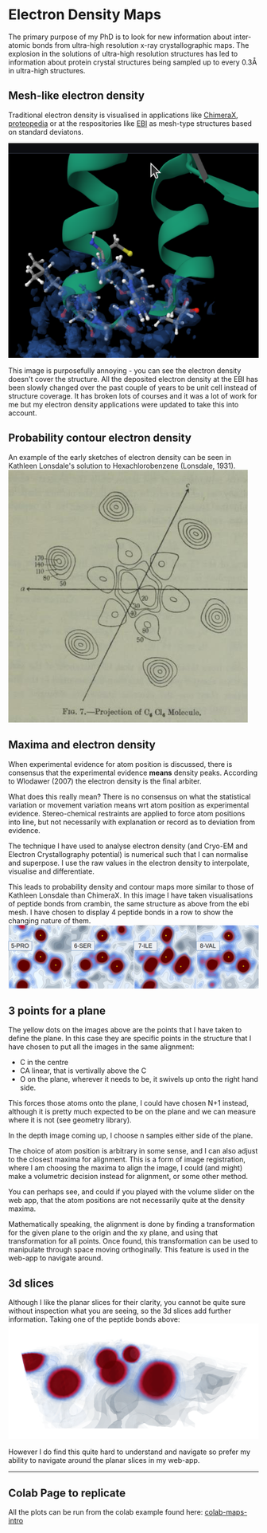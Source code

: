 # Electron Density Maps

The primary purpose of my PhD is to look for new information about inter-atomic bonds from ultra-high resolution x-ray crystallographic maps. The explosion in the solutions of ultra-high resolution structures has led to information about protein crystal structures being sampled up to every 0.3Å in ultra-high structures.  

## Mesh-like electron density
Traditional electron density is visualised in applications like [ChimeraX](https://www.cgl.ucsf.edu/chimerax/), [proteopedia](http://www.bioinformatics.org/molvis/edm/) or at the respositories like [EBI](https://www.ebi.ac.uk/pdbe/entry/pdb/1ejg/index) as mesh-type structures based on standard deviatons.

![alt text](imgs/ebi-ed.png)  

This image is purposefully annoying - you can see the electron density doesn't cover the structure. 
All the deposited electron density at the EBI has been slowly changed over the past couple of years to be 
unit cell instead of structure coverage. It has broken lots of courses and it was a lot of work for me 
but my electron density applications were updated to take this into account.

## Probability contour electron density
An example of the early sketches of electron density can be seen in Kathleen Lonsdale's solution to 
Hexachlorobenzene (Lonsdale, 1931).  
![alt text](imgs/kathleen.png)

## Maxima and electron density
When experimental evidence for atom position is discussed, there is consensus that the 
experimental evidence **means** density peaks. According to Wlodawer (2007) the electron density is the final arbiter.  

What does this really mean? There is no consensus on what the statistical variation or movement variation 
means wrt atom position as experimental evidence. Stereo-chemical restraints are applied to force 
atom positions into line, but not necessarily with explanation or record as to deviation from evidence.  

The technique I have used to analyse electron density (and Cryo-EM and Electron Crystallography potential) 
is numerical such that I can normalise and superpose. I use the raw values in the electron density to interpolate, 
visualise and differentiate.

This leads to probability density and contour maps more similar to those of Kathleen Lonsdale than ChimeraX. 
In this image I have taken visualisations of peptide bonds from crambin, the same structure as above from the ebi mesh. 
I have chosen to display 4 peptide bonds in a row to show the changing nature of them.
![alt text](imgs/4-peptides.png)  

## 3 points for a plane
The yellow dots on the images above are the points that I have taken to define the plane. 
In this case they are specific points in the structure that I have chosen to put all the images in the same alignment:
- C in the centre  
- CA linear, that is vertivally above the C  
- O on the plane, wherever it needs to be, it swivels up onto the right hand side.  

This forces those atoms onto the plane, I could have chosen N+1 instead, 
although it is pretty much expected to be on the plane and we can measure where it is not 
(see geometry library).  

In the depth image coming up, I choose n samples either side of the plane.  

The choice of atom position is arbitrary in some sense, and I can also adjust to the closest maxima for alignment. 
This is a form of image registration, where I am choosing the maxima to align the image, 
I could (and might) make a volumetric decision instead for alignment, or some other method.  

You can perhaps see, and could if you played with the volume slider on the web app, 
that the atom positions are not necessarily quite at the density maxima.

Mathematically speaking, the alignment is done by finding a transformation for the given plane
to the origin and the xy plane, and using that transformation for all points. 
Once found, this transformation can be used to manipulate through space moving orthoginally. 
This feature is used in the web-app to navigate around.  

## 3d slices
Although I like the planar slices for their clarity, you cannot be quite sure without 
inspection what you are seeing, so the 3d slices add further information. Taking one of the peptide bonds above:
![alt text](imgs/3d.png)  

However I do find this quite hard to understand and navigate so prefer my ability to navigate around 
the planar slices in my web-app.  

---  

## Colab Page to replicate
All the plots can be run from the colab example found here: 
[colab-maps-intro](https://github.com/rae-gh/colab-analyses/blob/main/Density_Intro.ipynb)